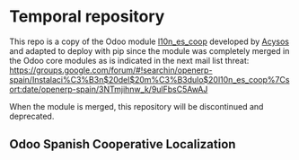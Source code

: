 # Temporal repository
This repo is a copy of the Odoo module [l10n_es_coop](https://github.com/acysos/odoo-addons/tree/11.0/l10n_es_coop) developed by [Acysos](https://www.acysos.com/) and adapted to deploy with pip since the module was completely merged in the Odoo core modules as is indicated in the next mail list threat: https://groups.google.com/forum/#!searchin/openerp-spain/Instalaci%C3%B3n$20del$20m%C3%B3dulo$20l10n_es_coop%7Csort:date/openerp-spain/3NTmjihnw_k/9ulFbsC5AwAJ

When the module is merged, this repository will be discontinued and deprecated.

## Odoo Spanish Cooperative Localization
